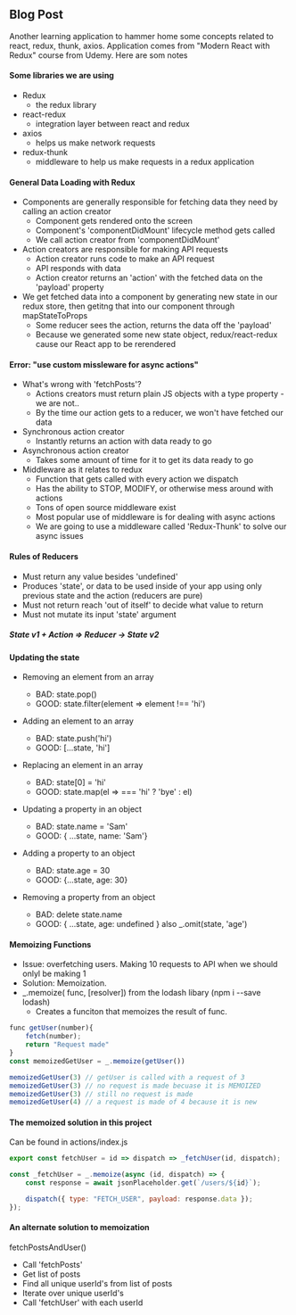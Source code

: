 ## Blog Post

Another learning application to hammer home some concepts related to react, redux, thunk, axios. Application comes from "Modern React with Redux" course from Udemy. Here are som notes

#### Some libraries we are using

- Redux
  - the redux library
- react-redux
  - integration layer between react and redux
- axios
  - helps us make network requests
- redux-thunk
  - middleware to help us make requests in a redux application

#### General Data Loading with Redux

- Components are generally responsible for fetching data they need by calling an action creator
  - Component gets rendered onto the screen
  - Component's 'componentDidMount' lifecycle method gets called
  - We call action creator from 'componentDidMount'
- Action creators are responsible for making API requests
  - Action creator runs code to make an API request
  - API responds with data
  - Action creator returns an 'action' with the fetched data on the 'payload' property
- We get fetched data into a component by generating new state in our redux store, then getitng that into our component through mapStateToProps
  - Some reducer sees the action, returns the data off the 'payload'
  - Because we generated some new state object, redux/react-redux cause our React app to be rerendered

#### Error: "use custom missleware for async actions"

- What's wrong with 'fetchPosts'?
  - Actions creators must return plain JS objects with a type property - we are not..
  - By the time our action gets to a reducer, we won't have fetched our data
- Synchronous action creator
  - Instantly returns an action with data ready to go
- Asynchronous action creator
  - Takes some amount of time for it to get its data ready to go
- Middleware as it relates to redux
  - Function that gets called with every action we dispatch
  - Has the ability to STOP, MODIFY, or otherwise mess around with actions
  - Tons of open source middleware exist
  - Most popular use of middleware is for dealing with async actions
  - We are going to use a middleware called 'Redux-Thunk' to solve our async issues

#### Rules of Reducers

- Must return any value besides 'undefined'
- Produces 'state', or data to be used inside of your app using only previous state and the action (reducers are pure)
- Must not return reach 'out of itself' to decide what value to return
- Must not mutate its input 'state' argument

##### State v1 + Action => Reducer -> State v2

#### Updating the state

- Removing an element from an array

  - BAD: state.pop()
  - GOOD: state.filter(element => element !== 'hi')

- Adding an element to an array

  - BAD: state.push('hi')
  - GOOD: [...state, 'hi']

- Replacing an element in an array

  - BAD: state[0] = 'hi'
  - GOOD: state.map(el => === 'hi' ? 'bye' : el)

- Updating a property in an object

  - BAD: state.name = 'Sam'
  - GOOD: { ...state, name: 'Sam'}

- Adding a property to an object

  - BAD: state.age = 30
  - GOOD: {...state, age: 30}

- Removing a property from an object
  - BAD: delete state.name
  - GOOD: { ...state, age: undefined } also \_.omit(state, 'age')

#### Memoizing Functions

- Issue: overfetching users. Making 10 requests to API when we should onlyl be making 1
- Solution: Memoization.
- \_.memoize( func, [resolver]) from the lodash libary (npm i --save lodash)
  - Creates a funciton that memoizes the result of func.

```javascript
func getUser(number){
    fetch(number);
    return "Request made"
}
const memoizedGetUser = _.memoize(getUser())

memoizedGetUser(3) // getUser is called with a request of 3
memoizedGetUser(3) // no request is made becuase it is MEMOIZED
memoizedGetUser(3) // still no request is made
memoizedGetUser(4) // a request is made of 4 because it is new
```

#### The memoized solution in this project

Can be found in actions/index.js

```javascript
export const fetchUser = id => dispatch => _fetchUser(id, dispatch);

const _fetchUser = _.memoize(async (id, dispatch) => {
	const response = await jsonPlaceholder.get(`/users/${id}`);

	dispatch({ type: "FETCH_USER", payload: response.data });
});
```

#### An alternate solution to memoization

fetchPostsAndUser()

- Call 'fetchPosts'
- Get list of posts
- Find all unique userId's from list of posts
- Iterate over unique userId's
- Call 'fetchUser' with each userId
